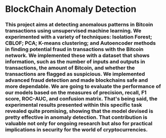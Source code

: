 # BlockChain Anomaly Detection
### This project aims at detecting anomalous patterns in Bitcoin transactions using unsupervised machine learning. We experimented with a variety of techniques: Isolation Forest; CBLOF; PCA; K-means clustering; and Autoencoder methods in finding potential fraud in transactions with the Bitcoin network. We implemented these with a dataset that shows information, such as the number of inputs and outputs in transactions, the amount of Bitcoin, and whether the transactions are flagged as suspicious. We implemented advanced fraud detection and made blockchains safe and more dependable. We are going to evaluate the performance of our models based on the measures of precision, recall, F1 score, ROC-AUC, and confusion matrix. That's being said, the experimental results presented within this specific task revealed quite promising, showing that the model devised is pretty effective in anomaly detection. That contribution is valuable not only for ongoing research but also for practical implications in security for the world of cryptocurrencies.
